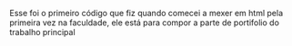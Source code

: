 Esse foi o primeiro código que fiz quando comecei a mexer em html pela primeira vez na faculdade, ele está para compor a parte de portifolio do trabalho principal
